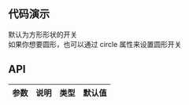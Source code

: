 
## 代码演示

<div class="grid-x grid-margin-x">
  <div class="medium-6 large-6 cell">
    <nt-example>
      <nt-example-showcase>
        <example-switch-basic></example-switch-basic>
      </nt-example-showcase>
      <nt-example-legend title="基本">默认为方形形状的开关</nt-example-legend>
      <nt-example-code [code]="basicCode"></nt-example-code>
    </nt-example>
  </div>
  <div class="medium-6 large-6 cell">
    <nt-example>
      <nt-example-showcase>
        <example-switch-circle></example-switch-circle>
      </nt-example-showcase>
      <nt-example-legend title="圆角">如果你想要圆形，也可以通过 circle 属性来设置圆形开关</nt-example-legend>
      <nt-example-code [code]="circleCode"></nt-example-code>
    </nt-example>
  </div>
</div>

## API

| 参数 | 说明 | 类型 | 默认值 |
| --- | --- | --- | --- |
